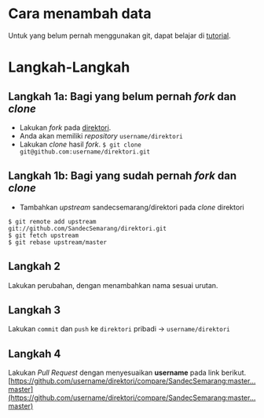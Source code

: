 # Cara menambah data
Untuk yang belum pernah menggunakan git, dapat belajar di [tutorial](https://github.com/endymuhardin/belajarGit).

# Langkah-Langkah
## Langkah 1a: Bagi yang belum pernah *fork* dan *clone*
- Lakukan *fork* pada [direktori](https://github.com/SandecSemarang/direktori).
- Anda akan memiliki *repository* `username/direktori`
- Lakukan *clone* hasil *fork*. `$ git clone git@github.com:username/direktori.git`

## Langkah 1b: Bagi yang sudah pernah *fork* dan *clone*
- Tambahkan *upstream* sandecsemarang/direktori pada *clone* direktori

`$ git remote add upstream git://github.com/SandecSemarang/direktori.git`<br/>
`$ git fetch upstream`<br/>
`$ git rebase upstream/master`<br/>

## Langkah 2
Lakukan perubahan, dengan menambahkan nama sesuai urutan.

## Langkah 3
Lakukan `commit` dan `push` ke `direktori` pribadi -> `username/direktori`

## Langkah 4
Lakukan *Pull Request* dengan menyesuaikan **username**  pada link berikut.<br/>
[https://github.com/username/direktori/compare/SandecSemarang:master...master](https://github.com/username/direktori/compare/SandecSemarang:master...master)
